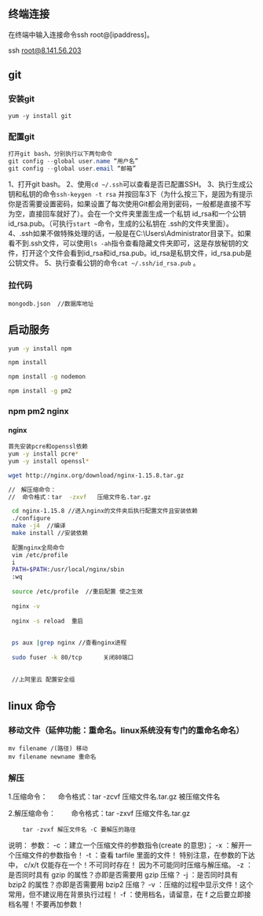 ## 终端连接

在终端中输入连接命令ssh root@[ipaddress]。

ssh root@8.141.56.203



## git

### 安装git

```
yum -y install git
```

### 配置git

```csharp
打开git bash，分别执行以下两句命令
git config --global user.name “用户名”
git config --global user.email “邮箱”
```

1、打开git bash。
 2、使用`cd ~/.ssh`可以查看是否已配置SSH。
 3、执行生成公钥和私钥的命令`ssh-keygen -t rsa` 并按回车3下（为什么按三下，是因为有提示你是否需要设置密码，如果设置了每次使用Git都会用到密码，一般都是直接不写为空，直接回车就好了）。会在一个文件夹里面生成一个私钥 id_rsa和一个公钥id_rsa.pub。（可执行`start ~`命令，生成的公私钥在 .ssh的文件夹里面）。
 4、.ssh如果不做特殊处理的话，一般是在C:\Users\Administrator目录下。如果看不到.ssh文件，可以使用`ls -ah`指令查看隐藏文件夹即可，这是存放秘钥的文件，打开这个文件会看到id_rsa和id_rsa.pub。id_rsa是私钥文件，id_rsa.pub是公钥文件。
 5、执行查看公钥的命令`cat ~/.ssh/id_rsa.pub`  。

### 拉代码

```base
mongodb.json  //数据库地址

```



##  启动服务

```bash
yum -y install npm

npm install 

npm install -g nodemon

npm install -g pm2
```

### npm pm2 nginx

#### nginx

```bash
首先安装pcre和openssl依赖 
yum -y install pcre* 
yum -y install openssl*

wget http://nginx.org/download/nginx-1.15.8.tar.gz

//　解压缩命令： 
//  命令格式：tar  -zxvf   压缩文件名.tar.gz

 cd nginx-1.15.8 //进入nginx的文件夹后执行配置文件且安装依赖
 ./configure
 make -j4  //编译
 make install //安装依赖
 
 配置nginx全局命令
 vim /etc/profile
 i
 PATH=$PATH:/usr/local/nginx/sbin
 :wq
 
 source /etc/profile  //重启配置 使之生效
 
 nginx -v
 
 nginx -s reload  重启
 
 
 ps aux |grep nginx //查看nginx进程
 
 sudo fuser -k 80/tcp      关闭80端口
 
 
 //上阿里云 配置安全组
```





## linux 命令

### 移动文件（延伸功能：重命名。linux系统没有专门的重命名命名）

```base
mv filename /(路径) 移动
mv filename newname 重命名
```

### 解压

1.压缩命令：
　  命令格式：tar  -zcvf   压缩文件名.tar.gz   被压缩文件名

2.解压缩命令：
　　命令格式：tar  -zxvf   压缩文件名.tar.gz

        tar -zvxf 解压文件名 -C 要解压的路径

说明：
参数：
      -c ：建立一个压缩文件的参数指令(create 的意思)；
      -x ：解开一个压缩文件的参数指令！
      -t ：查看 tarfile 里面的文件！
      特别注意，在参数的下达中， c/x/t 仅能存在一个！不可同时存在！
      因为不可能同时压缩与解压缩。
      -z ：是否同时具有 gzip 的属性？亦即是否需要用 gzip 压缩？
      -j ：是否同时具有 bzip2 的属性？亦即是否需要用 bzip2 压缩？
      -v ：压缩的过程中显示文件！这个常用，但不建议用在背景执行过程！
      -f ：使用档名，请留意，在 f 之后要立即接档名喔！不要再加参数！
